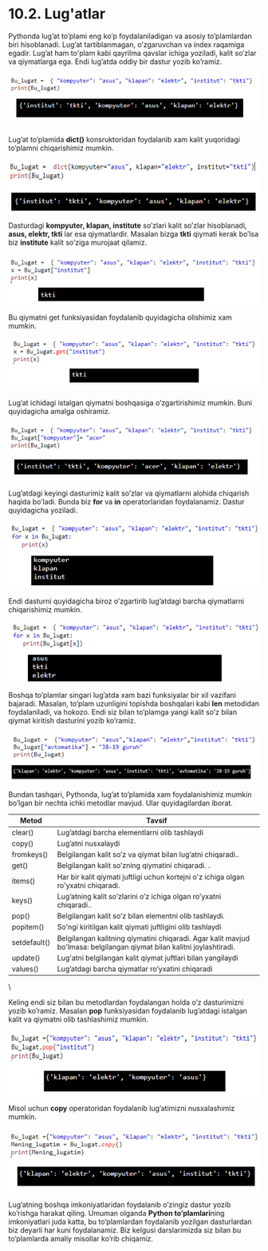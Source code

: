 # 10.2. Lug'atlar

Pythonda lug’at to’plami eng ko’p foydalaniladigan va asosiy to’plamlardan biri hisoblanadi. Lug’at tartiblanmagan, o’zgaruvchan va index raqamiga egadir. Lug’at ham to'plam kabi qayrilma qavslar ichiga yoziladi, kalit so’zlar va qiymatlarga ega. Endi lug’atda oddiy bir dastur yozib ko’ramiz.

![](<../../.gitbook/assets/image (15).png>)

Lug’at to’plamida **dict()** konsruktoridan foydalanib xam kalit yuqoridagi to’plamni chiqarishimiz mumkin.

![](<../../.gitbook/assets/image (16).png>)

Dasturdagi **kompyuter, klapan, institute** so’zlari kalit so’zlar hisoblanadi, **asus, elektr, tkti** lar esa qiymatlardir. Masalan bizga **tkti** qiymati kerak bo’lsa biz **institute** kalit so’ziga murojaat qilamiz.

![](<../../.gitbook/assets/image (4).png>)

Bu qiymatni get funksiyasidan foydalanib quyidagicha olishimiz xam mumkin.

![](<../../.gitbook/assets/image (14).png>)

Lug’at ichidagi istalgan qiymatni boshqasiga o’zgartirishimiz mumkin. Buni quyidagicha amalga oshiramiz.

![](<../../.gitbook/assets/image (13).png>)

Lug’atdagi keyingi dasturimiz kalit so’zlar va qiymatlarni alohida chiqarish haqida bo’ladi. Bunda biz **for** va **in** operatorlaridan foydalanamiz. Dastur quyidagicha yoziladi.

![](<../../.gitbook/assets/image (17).png>)

Endi dasturni quyidagicha biroz o’zgartirib lug’atdagi barcha qiymatlarni chiqarishimiz mumkin.

![](<../../.gitbook/assets/image (1).png>)

&#x20;Boshqa to’plamlar singari lug’atda xam bazi funksiyalar bir xil vazifani bajaradi. Masalan, to’plam uzunligini topishda boshqalari kabi **len** metodidan foydalaniladi, va hokozo. Endi siz bilan to’plamga yangi kalit so’z bilan qiymat kiritish dasturini yozib ko’ramiz.

![](<../../.gitbook/assets/image (12).png>)

&#x20;Bundan tashqari, Pythonda, lug’at to’plamida xam foydalanishimiz mumkin bo’lgan bir nechta ichki metodlar mavjud. Ular quyidagilardan iborat.

| **Metod**    | **Tavsif**                                                                                                             |
| ------------ | ---------------------------------------------------------------------------------------------------------------------- |
| clear()      | Lug’atdagi barcha elementlarni olib tashlaydi                                                                          |
| copy()       | Lug’atni nusxalaydi                                                                                                    |
| fromkeys()   | Belgilangan kalit so’z va qiymat bilan lug’atni chiqaradi..                                                            |
| get()        | Belgilangan kalit so’zning qiymatini chiqaradi. .                                                                      |
| items()      | Har bir kalit qiymati juftligi uchun kortejni o'z ichiga olgan ro'yxatni chiqaradi.                                    |
| keys()       | Lug’atning kalit so’zlarini o’z ichiga olgan ro’yxatni chiqaradi..                                                     |
| pop()        | Belgilangan kalit so’z bilan elementni olib tashlaydi.                                                                 |
| popitem()    | So'ngi kiritilgan kalit qiymati juftligini olib tashlaydi                                                              |
| setdefault() | Belgilangan kalitning qiymatini chiqaradi. Agar kalit mavjud bo'lmasa: belgilangan qiymat bilan kalitni joylashtiradi. |
| update()     | Lug'atni belgilangan kalit qiymat juftlari bilan yangilaydi                                                            |
| values()     | Lug’atdagi barcha qiymatlar ro’yxatini chiqaradi                                                                       |

\


&#x20;

Keling endi siz bilan bu metodlardan foydalangan holda o’z dasturimizni yozib ko’ramiz. Masalan **pop** funksiyasidan foydalanib lug’atdagi istalgan kalit va qiymatni olib tashlashimiz mumkin.

![](<../../.gitbook/assets/image (9).png>)

Misol uchun **copy** operatoridan foydalanib lug’atimizni nusxalashimiz mumkin.

![](<../../.gitbook/assets/image (8).png>)

&#x20;Lug’atning boshqa imkoniyatlaridan foydalanib o’zingiz dastur yozib ko’rishga harakat qiling. Umuman olganda **Python to’plamlari**ning imkoniyatlari juda katta, bu to’plamlardan foydalanib yozilgan dasturlardan biz deyarli har kuni foydalanamiz. Biz kelgusi darslarimizda siz bilan bu to’plamlarda amaliy misollar ko’rib chiqamiz.
